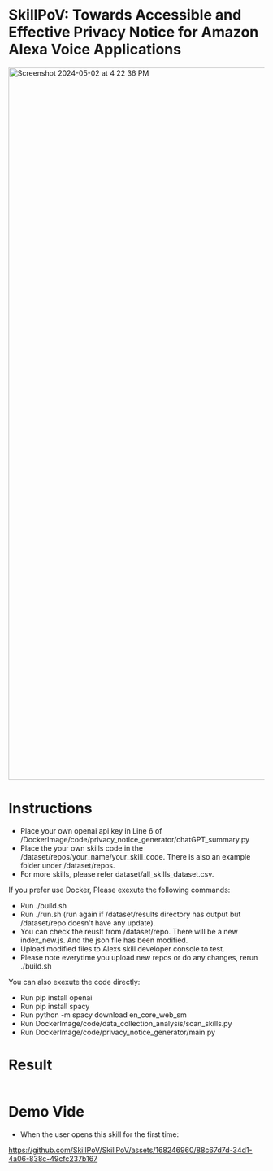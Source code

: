 # SkillPoV: Towards Accessible and Effective Privacy Notice for Amazon Alexa Voice Applications
<img width="1401" alt="Screenshot 2024-05-02 at 4 22 36 PM" src="https://github.com/SkillPoV/SkillPoV/assets/168246960/a989057e-d518-4a30-8d82-33bc0115ded6">

# Instructions

* Place your own openai api key in Line 6 of /DockerImage/code/privacy_notice_generator/chatGPT_summary.py
* Place the your own skills code in the /dataset/repos/your_name/your_skill_code. There is also an example folder under /dataset/repos.
* For more skills, please refer dataset/all_skills_dataset.csv.

If you prefer use Docker, Please exexute the following commands:
* Run ./build.sh
* Run ./run.sh (run again if /dataset/results directory has output but /dataset/repo doesn't have any update).
* You can check the reuslt from /dataset/repo. There will be a new index_new.js. And the json file has been modified. 
* Upload modified files to Alexs skill developer console to test.
* Please note everytime you upload new repos or do any changes, rerun ./build.sh

You can also exexute the code directly:
* Run pip install openai
* Run pip install spacy
* Run python -m spacy download en_core_web_sm
* Run DockerImage/code/data_collection_analysis/scan_skills.py
* Run DockerImage/code/privacy_notice_generator/main.py

# Result
<img width="auto" alt="" src="https://github.com/SkillPoV/SkillPoV/assets/168246960/d58058a2-a31c-4849-8f74-8209f7f66ed8">

# Demo Vide
* When the user opens this skill for the first time:


https://github.com/SkillPoV/SkillPoV/assets/168246960/88c67d7d-34d1-4a06-838c-49cfc237b167

